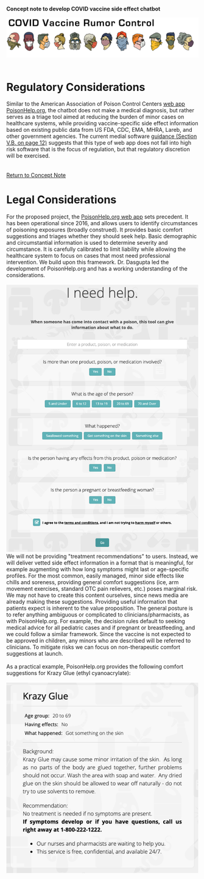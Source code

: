 **Concept note to develop COVID vaccine side effect chatbot**<br>

![COVID Vaccine Rumor Control](/docs/RumorControl_masks_chiron2.png)
<br>
<br>
# Regulatory Considerations
Similar to the American Association of Poison Control Centers [web app PoisonHelp.org](https://www.poisonhelp.org), the chatbot does not make a medical diagnosis, but rather serves as a triage tool aimed at reducing the burden of minor cases on healthcare systems, while providing vaccine-specific side effect information based on existing public data from US FDA, CDC, EMA, MHRA, Lareb, and other government agencies. The current medial software [guidance (Section V.B. on page 12)](https://www.fda.gov/regulatory-information/search-fda-guidance-documents/policy-device-software-functions-and-mobile-medical-applications) suggests that this type of web app does not fall into high risk software that is the focus of regulation, but that regulatory discretion will be exercised.
<br><br><br>
[Return to Concept Note](https://nabarundg.github.io/vaccinerumorcontrol/index)

# Legal Considerations
For the proposed project, the [PoisonHelp.org web app](https://www.poisonhelp.org) sets precedent. It has been operational since 2016, and allows users to identify circumstances of poisoning exposures (broadly construed). It provides basic comfort suggestions and triages whether they should seek help. Basic demographic and circumstantial information is used to determine severity and circumstance. It is carefully calibrated to limit liability while allowing the healthcare system to focus on cases that most need professional intervention. We build upon this framework. Dr. Dasgupta led the development of PoisonHelp.org and has a working understanding of the considerations. <br>
<br>
![poisonhelp.org](/docs/poisonhelp.png)
<br>
We will not be providing "treatment recommendations" to users. Instead, we will deliver vetted side effect information in a format that is meaningful, for example augmenting with how long symptoms might last or age-specific profiles. For the most common, easily managed, minor side effects like chills and soreness, providing general comfort suggestions (ice, arm movement exercises, standard OTC pain relievers, etc.) poses marginal risk. We may not have to create this content ourselves, since news media are already making these suggestions. Providing useful information that patients expect is inherent to the value proposition. The general posture is to refer anything ambiguous or complicated to clinicians/pharmacists, as with PoisonHelp.org. For example, the decision rules default to seeking medical advice for all pediatric cases and if pregnant or breastfeeding, and we could follow a similar framework. Since the vaccine is not expected to be approved in children, any minors who are described will be referred to clinicians. To mitigate risks we can focus on non-therapeutic comfort suggestions at launch.<br>
<br>
As a practical example, PoisonHelp.org provides the following comfort suggestions for Krazy Glue (ethyl cyanoacrylate):<br>
<br>
![krazy glue](/docs/krazyglue.png)
<br>

